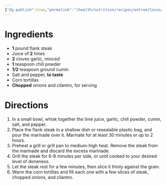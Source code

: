 ```yaml
---
{"dg-publish":true,"permalink":"/health/nutrition/recipes/entree/tacos/carne-asada-street-tacos/","tags":["cookmate"],"created":"","updated":""}
---
```




# Ingredients

-   **1** pound flank steak
-   Juice of **2** limes
-   **2** cloves garlic, minced
-   **1** teaspoon chili powder
-   **1/2** teaspoon ground cumin
-   Salt and pepper, **to taste**
-   Corn tortillas
-   **Chopped** onions and cilantro, for serving

# Directions

1) In a small bowl, whisk together the lime juice, garlic, chili powder, cumin, salt, and pepper.
2) Place the flank steak in a shallow dish or resealable plastic bag, and pour the marinade over it. Marinate for at least 30 minutes or up to 2 hours.
3) Preheat a grill or grill pan to medium-high heat. Remove the steak from the marinade and discard the excess marinade.
4) Grill the steak for 6-8 minutes per side, or until cooked to your desired level of doneness.
5) Let the steak rest for a few minutes, then slice it thinly against the grain.
6) Warm the corn tortillas and fill each one with a few slices of steak, chopped onions, and cilantro.